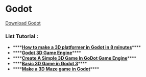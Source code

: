 # Godot

[Download Godot](https://godotengine.org/download/windows)

### List Tutorial : 

* \*\*\*\*[**How to make a 3D platformer in Godot in 8 minutes**](https://www.youtube.com/watch?v=1I3z5ZpBOmc)\*\*\*\*
* \*\*\*\*[**Godot 3D Game Engine**](https://www.youtube.com/playlist?list=PLASBIJX7Qh0SpFTJUQEtijgWxcp1zahZZ)\*\*\*\*
* \*\*\*\*[**Create A Simple 3D Game In GoDot Game Engine**](https://www.youtube.com/watch?v=PcgQXzyvw_o)\*\*\*\*
* \*\*\*\*[**Basic 3D Game in Godot 3**](https://www.youtube.com/watch?v=-D-IcbsdT04)\*\*\*\*
* \*\*\*\*[**Make a 3D Maze game in Godot**](https://www.youtube.com/playlist?list=PLhqJJNjsQ7KHGd_Zuf_Yx6XQ6BazFyoLh)\*\*\*\*

